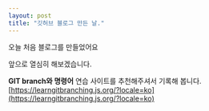 ```yaml
---
layout: post
title: "깃허브 블로그 만든 날."
---
```


오늘 처음 블로그를 만들었어요

앞으로 열심히 해보겠습니다.

**GIT branch와 명령어** 연습 사이트를 추천해주셔서 기록해 봅니다.
[https://learngitbranching.js.org/?locale=ko](https://learngitbranching.js.org/?locale=ko)
